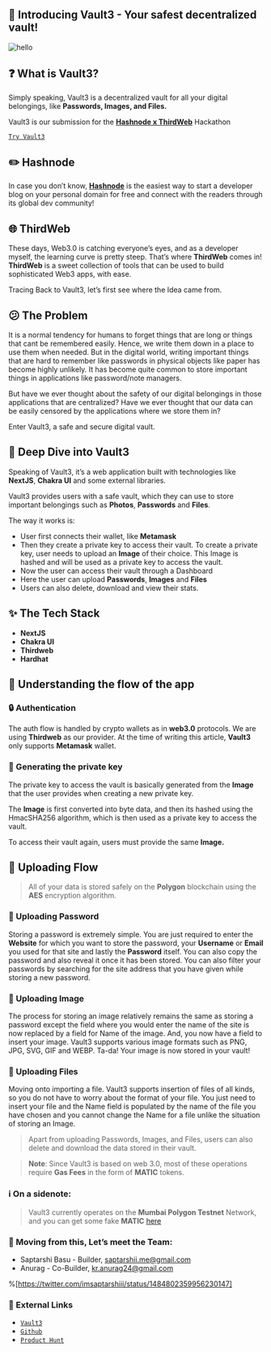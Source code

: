 ## 💫 Introducing Vault3 - Your safest decentralized vault!

![hello](https://media.giphy.com/media/3ornk57KwDXf81rjWM/giphy.gif)

## ❓ What is Vault3?

Simply speaking, Vault3 is a decentralized vault for all your digital belongings, like **Passwords, Images, and Files.**

Vault3 is our submission for the **[Hashnode x ThirdWeb](https://townhall.hashnode.com/thirdweb-hackathon)** Hackathon

[`Try Vault3`](https://vault3.live)

## ✏️ Hashnode

In case you don’t know, **[Hashnode](https://hashnode.com)** is the easiest way to start a developer blog on your personal domain for free and connect with the readers through its global dev community! 

## 🌐 ThirdWeb

These days, Web3.0 is catching everyone’s eyes, and as a developer myself, the learning curve is pretty steep. That’s where **ThirdWeb** comes in! **ThirdWeb** is a sweet collection of tools that can be used to build sophisticated Web3 apps, with ease.

Tracing Back to Vault3, let’s first see where the Idea came from.

## 😕 The Problem

It is a normal tendency for humans to forget things that are long or things that cant be remembered easily. Hence, we write them down in a place to use them when needed. But in the digital world, writing important things that are hard to remember like passwords in physical objects like paper has become highly unlikely. It has become quite common to store important things in applications like password/note managers.

But have we ever thought about the safety of our digital belongings in those applications that are centralized? Have we ever thought that our data can be easily censored by the applications where we store them in? 

Enter Vault3, a safe and secure digital vault.

## 🔭 Deep Dive into Vault3

Speaking of Vault3, it’s a web application built with technologies like **NextJS**, **Chakra UI** and some external libraries.

Vault3 provides users with a safe vault, which they can use to store important belongings such as **Photos**, **Passwords** and **Files**.

The way it works is:

- User first connects their wallet, like **Metamask**
- Then they create a private key to access their vault. To create a private key, user needs to upload an **Image** of their choice. This Image is hashed and will be used as a private key to access the vault.
- Now the user can access their vault through a Dashboard
- Here the user can upload **Passwords**, **Images** and **Files**
- Users can also delete, download and view their stats.

## ✨ The Tech Stack

- **NextJS**
- **Chakra UI**
- **Thirdweb**
- **Hardhat**

## 👀 Understanding the flow of the app

### 🔒 Authentication

The auth flow is handled by crypto wallets as in **web3.0** protocols. We are using **Thirdweb** as our provider. At the time of writing this article, **Vault3** only supports **Metamask** wallet.

### 🔑 Generating the private key

The private key to access the vault is basically generated from the **Image** that the user provides when creating a new private key. 

The **Image** is first converted into byte data, and then its hashed using the HmacSHA256 algorithm, which is then used as a private key to access the vault.

To access their vault again, users must provide the same **Image.**

## 💽 Uploading Flow

> All of your data is stored safely on the **Polygon** blockchain using the **AES** encryption algorithm.

### 🔑 Uploading Password

Storing a password is extremely simple. You are just required to enter the **Website** for which you want to store the password, your **Username** or **Email** you used for that site and lastly the **Password** itself. You can also copy the password and also reveal it once it has been stored. You can also filter your passwords by searching for the site address that you have given while storing a new password.

### 🌆 Uploading Image

The process for storing an image relatively remains the same as storing a password except the field where you would enter the name of the site is now replaced by a field for Name of the image. And, you now have a field to insert your image. Vault3 supports various image formats such as PNG, JPG, SVG, GIF and WEBP. Ta-da! Your image is now stored in your vault!

### 📁 Uploading Files

Moving onto importing a file. Vault3 supports insertion of files of all kinds, so you do not have to worry about the format of your file. You just need to insert your file and the Name field is populated by the name of the file you have chosen and you cannot change the Name for a file unlike the situation of storing an Image.

> Apart from uploading Passwords, Images, and Files, users can also delete and download the data stored in their vault.

> **Note**: Since Vault3 is based on web 3.0, most of these operations require **Gas Fees** in the form of **MATIC** tokens.

### ℹ️ On a sidenote:

> Vault3 currently operates on the **Mumbai Polygon Testnet** Network, and you can get some fake **MATIC** [here](https://faucet.polygon.technology/)

### 👥 Moving from this, Let’s meet the Team:

- Saptarshi Basu - Builder, [saptarshii.me@gmail.com](mailto:saptarshii.me@gmail.com)
- Anurag - Co-Builder, [kr.anurag24@gmail.com](mailto:kr.anurag24@gmail.com)

%[https://twitter.com/imsaptarshiii/status/1484802359956230147]

### 🔗 External Links

- [`Vault3`](https://vault3.live)
- [`Github`](https://github.com/imsaptarshi/vault3)
- [`Product Hunt`](https://www.producthunt.com/posts/vault3-1)